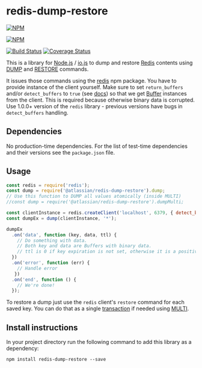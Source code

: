 # redis-dump-restore

[![NPM](https://nodei.co/npm/redis-dump-restore.png)](https://npmjs.org/package/redis-dump-restore)

[![NPM](https://nodei.co/npm-dl/redis-dump-restore.png)](https://nodei.co/npm-dl/redis-dump-restore/)

[![Build Status](https://travis-ci.org/atlassian/redis-dump-restore.svg?branch=master)](https://travis-ci.org/atlassian/redis-dump-restore)
[![Coverage Status](https://coveralls.io/repos/atlassian/redis-dump-restore/badge.svg?branch=master&service=github)](https://coveralls.io/github/atlassian/redis-dump-restore?branch=master)

This is a library for [Node.js](https://nodejs.org/) / [io.js](https://iojs.org) to dump and restore [Redis](http://redis.io) contents
using [DUMP](http://redis.io/commands/DUMP) and [RESTORE](http://redis.io/commands/RESTORE) commands.

It issues those commands using the [redis](https://www.npmjs.com/package/redis) npm package. You have to provide
instance of the client yourself. Make sure to set `return_buffers` and/or `detect_buffers` to `true`
(see [docs](https://www.npmjs.com/package/redis#overloading)) so that we get
[Buffer](https://nodejs.org/api/buffer.html) instances from the client.
This is required because otherwise binary data is corrupted. Use 1.0.0+ version of the `redis` library - previous
versions have bugs in `detect_buffers` handling.

## Dependencies

No production-time dependencies. For the list of test-time dependencies and their versions see the `package.json` file.

## Usage

```JavaScript
const redis = require('redis');
const dump = require('@atlassian/redis-dump-restore').dump;
// Use this function to DUMP all values atomically (inside MULTI)
//const dump = require('@atlassian/redis-dump-restore').dumpMulti;

const clientInstance = redis.createClient('localhost', 6379, { detect_buffers: true });
const dumpEx = dump(clientInstance, '*');

dumpEx
  .on('data', function (key, data, ttl) {
    // Do something with data.
    // Both key and data are Buffers with binary data.
    // ttl is 0 if key expiration is not set, otherwise it is a positive value in milliseconds.
  })
  .on('error', function (err) {
    // Handle error
   })
  .on('end', function () {
    // We're done!
  });
```

To restore a dump just use the `redis` client's `restore` command for each saved key. You can do that as a single
[transaction](http://redis.io/topics/transactions) if needed using [MULTI](http://redis.io/commands/MULTI).

## Install instructions

In your project directory run the following command to add this library as a dependency:

```shell
npm install redis-dump-restore --save
```
